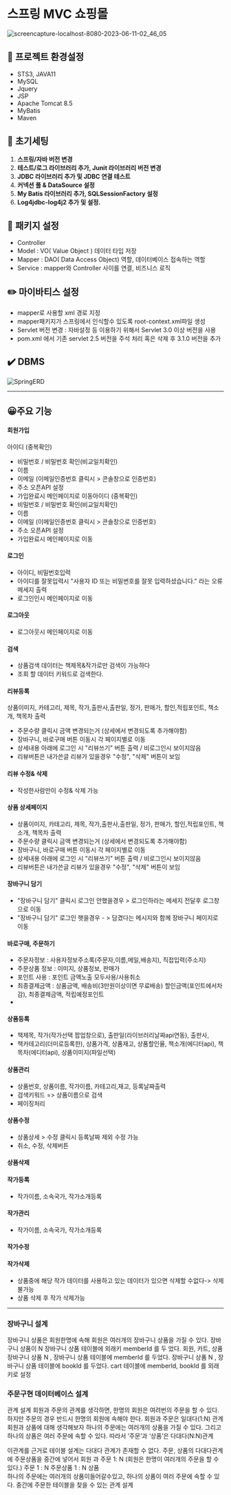 # 스프링 MVC 쇼핑몰 
![screencapture-localhost-8080-2023-06-11-02_46_05](https://github.com/SUJINJEONG012/spring-mybatis-shopping-v1/assets/56811978/944a742a-b2ca-4d99-879e-f8c998e183ff)


##  🔗 프로젝트 환경설정

- STS3, JAVA11
- MySQL
- Jquery
- JSP
- Apache Tomcat 8.5
- MyBatis
- Maven

## 📁 초기세팅

1. **스프링/자바 버전 변경**
2. **테스트/로그 라이브러리 추가, Junit 라이브러리 버전 변경**
3. ****JDBC 라이브러리 추가 및 JDBC 연결 테스트****
4. ****커넥션 풀 & DataSource 설정****
5. ****My Batis 라이브러리 추가, SQLSessionFactory 설정****
6. ****Log4jdbc-log4j2 추가 및 설정.****

## 📄 패키지 설정

- Controller
- Model : VO( Value Object ) 데이터 타입 저장
- Mapper : DAO( Data Access Object) 역할, 데이터베이스 접속하는 역할
- Service :   mapper와 Controller 사이를 연결, 비즈니스 로직

## ✏️ 마이바티스 설정

- mapper로 사용할 xml 경로 지정
- mapper패키지가 스프링에서 인식할수 있도록 root-context.xml파일 생성
- Servlet 버전 변경 : 자바설정 등 이용하기 위해서 Servlet 3.0 이상 버전을 사용
- pom.xml 에서 기존 servlet 2.5 버전을 주석 처리 혹은 삭제 후 3.1.0 버전을 추가

## ✔️ DBMS

![SpringERD](https://github.com/SUJINJEONG012/spring-mybatis-shopping-v1/assets/56811978/43c25e72-88cd-4713-8828-486e53619628)




---

## 😀주요 기능

####  회원가입
아이디 (중복확인)
- 비밀번호 / 비밀번호 확인(비교일치확인)
- 이름
- 이메일 (이메일인증번호 클릭시 > 콘솔창으로 인증번호)
- 주소 오픈API 설정
- 가입완료시 메인페이지로 이동아이디 (중복확인)
- 비밀번호 / 비밀번호 확인(비교일치확인)
- 이름
- 이메일 (이메일인증번호 클릭시 > 콘솔창으로 인증번호)
- 주소 오픈API 설정
- 가입완료시 메인페이지로 이동

####  로그인
- 아이디, 비밀번호입력
- 아이디를 잘못입력시 "사용자 ID 또는 비밀번호를 잘못 입력하셨습니다." 라는 오류 메세지 출력
- 로그인인시 메인페이지로 이동

####  로그아웃
- 로그아웃시 메인페이지로 이동

####  검색

- 상품검색 데이터는 책제목&작가로만 검색이 가능하다
- 조회 할 데이터 키워드로 검색한다.

####  리뷰등록
상품이미지, 카테고리, 제목, 작가,출판사,출판일, 정가, 판매가, 할인,적립포인트, 책소개, 책목차 출력
- 주문수량 클릭시 금액 변경되는거 (상세에서 변경되도록 추가해야함)
- 장바구니, 바로구매 버튼 이동시 각 페이지별로 이동
- 상세내용 아래에 로그인 시 "리뷰쓰기" 버튼 출력 / 비로그인시 보이지않음
- 리뷰버튼은 내가쓴글 리뷰가 있을경우 "수정", "삭제" 버튼이 보임

####  리뷰 수정& 삭제
- 작성한사람만이 수정& 삭제 가능

####  상품 상세페이지 
- 상품이미지, 카테고리, 제목, 작가,출판사,출판일, 정가, 판매가, 할인,적립포인트, 책소개, 책목차 출력
- 주문수량 클릭시 금액 변경되는거 (상세에서 변경되도록 추가해야함)
- 장바구니, 바로구매 버튼 이동시 각 페이지별로 이동
- 상세내용 아래에 로그인 시 "리뷰쓰기" 버튼 출력 / 비로그인시 보이지않음
- 리뷰버튼은 내가쓴글 리뷰가 있을경우 "수정", "삭제" 버튼이 보임

####  장바구니 담기
- "장바구니 담기" 클릭시 로그인 안했을경우 > 로그인하라는 메세지 전달후 로그창으로 이동
- "장바구니 담기" 로그인 햇을경우 - > 담겼다는 메시지와 함께 장바구니 페이지로 이동

####  바로구매, 주문하기
- 주문자정보 : 사용자정보주소록(주문자,이름,메일,배송지), 직접입력(주소지)
- 주문상품 정보 : 이미지, 상품정보, 판매가
- 포인트 사용 : 포인트 금액노출 모두사용/사용취소
- 최종결제금액 : 상품금액, 배송비(3만원이상이면 무료배송) 할인금액(포인트에서차감), 최종결제금액, 적립예정포인트
- 
####  상품등록
- 책제목, 작가(작가선택 팝업창으로), 출판일(라이브러리날짜api연동), 출판사,
- 책카테고리(더미로등록한), 상품가격, 상품재고, 상품할인율, 책소개(에디터api), 책목차(에디터api), 상품이미지(파일선택)
####  상품관리
- 상품번호, 상품이름, 작가이름, 카테고리,재고, 등록날짜출력
- 검색키워드 => 상품이름으로 검색
- 페이징처리
####  상품수정
- 상품상세 > 수정 클릭시 등록날짜 제외 수정 가능
- 취소, 수정, 삭제버튼
####  상품삭제
####  작가등록
- 작가이름, 소속국가, 작가소개등록

####  작가관리
- 작가이름, 소속국가, 작가소개등록

####  작가수정

####  작가삭제
- 상품중에 해당 작가 데이터를 사용하고 있는 데이터가 있으면 삭제할 수없다-> 삭제불가능
- 상품 삭제 후 작가 삭제가능 


---

### 장바구니 설계

장바구니 상품은 회원한명에 속해 
회원은 여러개의 장바구니 상품을 가질 수 있다.
장바구니 상품이 N 장바구니 상품 테이블에 외래키 memberId 를 두 었다.
회원, 카트, 상품
장바구니 상품 N ,  장바구니 상품 테이블에 memberId 를 두었다.
장바구니 상품 N ,  장바구니 상품 테이블에 bookId 를 두었다.
cart 테이블에 memberId, bookId 를 외래키로 설정

### 주문구현 데이터베이스 설계

관계 설계 
회원과 주문의 관계를 생각하면, 한명의 회원은 여려번의 주문을 할 수 있다.
하지만 주문의 경우 반드시 한명의 회원에 속해야 한다.
회원과 주문은 일대다(1:N) 관계
회원과 상품에 대해 생각해보자
하나의 주문에는 여러개의 상품을 가질 수 있다.
그리고 하나의 상품은 여러 주문에 속할 수 있다. 따라서 ‘주문’과 ‘상품’은 다대다(N:N)관계

이관계를 근거로 테이블 설계는 다대다 관계가 존재할 수 없다. 
주문, 상품의 다대다관계에 주문상품을 중간에 넣어서
회원 과 주문  1: N  (회원은 한명이 여러개의 주문을 할 수 있다.)
주문  1 : N 주문상품  1 : N 상품  
하나의 주문에는 여러개의 상품이들어갈수있고,
하나의 상품이 여러 주문에 속할 수 있다. 중간에 주문한 테이블을 찾을 수 있는 관계 설계




